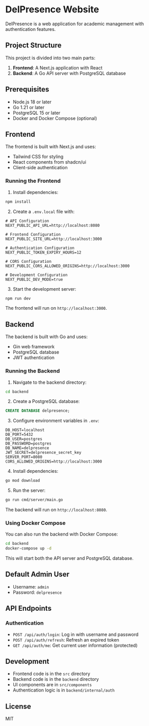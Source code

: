 # DelPresence Website

DelPresence is a web application for academic management with authentication features.

## Project Structure

This project is divided into two main parts:

1. **Frontend**: A Next.js application with React
2. **Backend**: A Go API server with PostgreSQL database

## Prerequisites

- Node.js 18 or later
- Go 1.21 or later
- PostgreSQL 15 or later
- Docker and Docker Compose (optional)

## Frontend

The frontend is built with Next.js and uses:

- Tailwind CSS for styling
- React components from shadcn/ui
- Client-side authentication

### Running the Frontend

1. Install dependencies:

```bash
npm install
```

2. Create a `.env.local` file with:

```
# API Configuration
NEXT_PUBLIC_API_URL=http://localhost:8080

# Frontend Configuration
NEXT_PUBLIC_SITE_URL=http://localhost:3000

# Authentication Configuration
NEXT_PUBLIC_TOKEN_EXPIRY_HOURS=12

# CORS Configuration
NEXT_PUBLIC_CORS_ALLOWED_ORIGINS=http://localhost:3000

# Development Configuration
NEXT_PUBLIC_DEV_MODE=true
```

3. Start the development server:

```bash
npm run dev
```

The frontend will run on `http://localhost:3000`.

## Backend

The backend is built with Go and uses:

- Gin web framework
- PostgreSQL database
- JWT authentication

### Running the Backend

1. Navigate to the backend directory:

```bash
cd backend
```

2. Create a PostgreSQL database:

```sql
CREATE DATABASE delpresence;
```

3. Configure environment variables in `.env`:

```
DB_HOST=localhost
DB_PORT=5432
DB_USER=postgres
DB_PASSWORD=postgres
DB_NAME=delpresence
JWT_SECRET=delpresence_secret_key
SERVER_PORT=8080
CORS_ALLOWED_ORIGINS=http://localhost:3000
```

4. Install dependencies:

```bash
go mod download
```

5. Run the server:

```bash
go run cmd/server/main.go
```

The backend will run on `http://localhost:8080`.

### Using Docker Compose

You can also run the backend with Docker Compose:

```bash
cd backend
docker-compose up -d
```

This will start both the API server and PostgreSQL database.

## Default Admin User

- Username: `admin`
- Password: `delpresence`

## API Endpoints

### Authentication

- `POST /api/auth/login`: Log in with username and password
- `POST /api/auth/refresh`: Refresh an expired token
- `GET /api/auth/me`: Get current user information (protected)

## Development

- Frontend code is in the `src` directory
- Backend code is in the `backend` directory
- UI components are in `src/components`
- Authentication logic is in `backend/internal/auth`

## License

MIT
